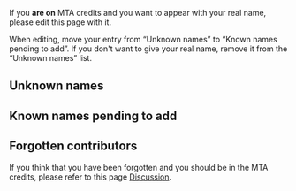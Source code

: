 If you **are on** MTA credits and you want to appear with your real name, please edit this page with it.

When editing, move your entry from “Unknown names” to “Known names pending to add”. If you don't want to give your real name, remove it from the “Unknown names” list.

Unknown names
-------------

Known names pending to add
--------------------------

Forgotten contributors
----------------------

If you think that you have been forgotten and you should be in the MTA credits, please refer to this page [Discussion](/docs/talk-mta_credits.md "wikilink").
